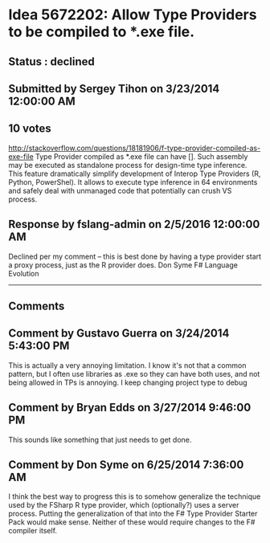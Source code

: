 # Idea 5672202: Allow Type Providers to be compiled to *.exe file. #

## Status : declined

## Submitted by Sergey Tihon on 3/23/2014 12:00:00 AM

## 10 votes

http://stackoverflow.com/questions/18181906/f-type-provider-compiled-as-exe-file
Type Provider compiled as *.exe file can have [<EntryPoint>]. Such assembly may be executed as standalone process for design-time type inference.
This feature dramatically simplify development of Interop Type Providers (R, Python, PowerShel). It allows to execute type inference in 64 environments and safely deal with unmanaged code that potentially can crush VS process.



## Response by fslang-admin on 2/5/2016 12:00:00 AM

Declined per my comment – this is best done by having a type provider start a proxy process, just as the R provider does.
Don Syme
F# Language Evolution

------------------------
## Comments


## Comment by Gustavo Guerra on 3/24/2014 5:43:00 PM
This is actually a very annoying limitation. I know it's not that a common pattern, but I often use libraries as .exe so they can have both uses, and not being allowed in TPs is annoying. I keep changing project type to debug


## Comment by Bryan Edds on 3/27/2014 9:46:00 PM
This sounds like something that just needs to get done.


## Comment by Don Syme on 6/25/2014 7:36:00 AM
I think the best way to progress this is to somehow generalize the technique used by the FSharp R type provider, which (optionally?) uses a server process. Putting the generalization of that into the F# Type Provider Starter Pack would make sense.
Neither of these would require changes to the F# compiler itself.

